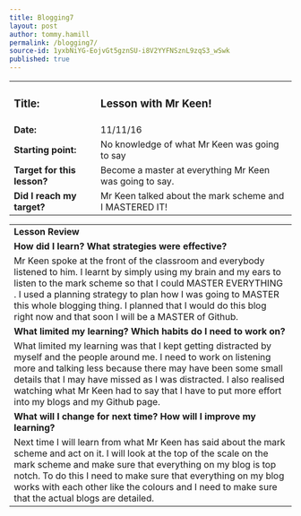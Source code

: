 ```yaml
---
title: Blogging7
layout: post
author: tommy.hamill
permalink: /blogging7/
source-id: 1yxbNiYG-EojvGt5gznSU-i8V2YYFNSznL9zqS3_wSwk
published: true
---
```

<table>
  <tr>
  <td> <h3> <strong>Title:</strong></h3></td>
  <td><h3><strong>Lesson with Mr Keen!</strong></h3></td>
  </tr>
  <tr>
    <td><strong>Date:</strong></td>
    <td>11/11/16</td>
  </tr>
  <tr>
    <td><strong>Starting point:</strong></td>
    <td>No knowledge of what Mr Keen was going to say</td>
  </tr>
  <tr>
    <td><strong>Target for this lesson?</strong></td>
    <td>Become a master at everything Mr Keen was going to say.</td>
  </tr>
  <tr>
    <td><strong>Did I reach my target? </strong>
</td>
    <td>Mr Keen talked about the mark scheme and I MASTERED IT!</td>
  </tr>
</table>


<table>
  <tr>
    <td><strong>Lesson Review</strong></td>
  </tr>
  <tr>
    <td><strong>How did I learn? What strategies were effective?</strong> </td>
  </tr>
  <tr>
    <td>Mr Keen spoke at the front of the classroom and everybody listened to him. I learnt by simply using my brain and my ears to listen to the mark scheme so that I could MASTER EVERYTHING . I used a planning strategy to plan how I was going to MASTER this whole blogging thing. I planned that I would do this blog right now and that soon I will be a MASTER of Github.</td>
  </tr>
  <tr>
    <td><strong>What limited my learning? Which habits do I need to work on?</strong> </td>
  </tr>
  <tr>
    <td>What limited my learning was that I kept getting distracted by myself and the people around me. I need to work on listening more and talking less because there may have been some small details that I may have missed as I was distracted.  I also realised watching what Mr Keen had to say that I have to put more effort into my blogs and my Github page.</td>
  </tr>
  <tr>
    <td><strong>What will I change for next time? How will I improve my learning?</strong></td>
  </tr>
  <tr>
    <td>Next time I will learn from what Mr Keen has said about the mark scheme and act on it. I will look at the top of the scale on the mark scheme and make sure that everything on my blog is top notch. To do this I need to make sure that everything on my blog works with each other like the colours and I need to make sure that the actual blogs are detailed.</td>
  </tr>
</table>


